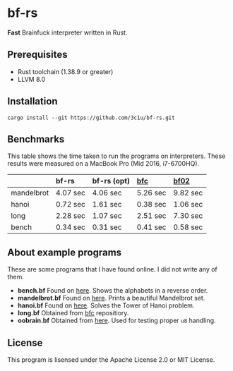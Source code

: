 # bf-rs

**Fast** Brainfuck interpreter written in Rust.

## Prerequisites

* Rust toolchain (1.38.9 or greater)
* LLVM 8.0

## Installation

```console
cargo install --git https://github.com/3c1u/bf-rs.git
```

## Benchmarks

This table shows the time taken to run the programs on interpreters. These results were measured on a MacBook Pro (Mid 2016, i7-6700HQ).

| | bf-rs | bf-rs (opt) | [bfc](https://github.com/barracks510/bfc) | [bf02](https://github.com/3c1u/bf-interpreter) |
|:--|:-|:-|:-|:--|
|mandelbrot| 4.07 sec | 4.06 sec | 5.26 sec | 9.82 sec |
|hanoi     | 0.72 sec | 1.61 sec | 0.38 sec | 1.06 sec |
|long      | 2.28 sec | 1.07 sec | 2.51 sec | 7.30 sec |
|bench     | 0.34 sec | 0.31 sec | 0.41 sec | 0.58 sec |

## About example programs

These are some programs that I have found online. I did not write any of them.

* **bench.bf** Found on [here](https://github.com/kostya/benchmarks/tree/master/brainfuck). Shows the alphabets in a reverse order.
* **mandelbrot.bf** Found on [here](https://github.com/kostya/benchmarks/tree/master/brainfuck). Prints a beautiful Mandelbrot set.
* **hanoi.bf** Found on [here](https://github.com/fabianishere/brainfuck/blob/master/examples/hanoi.bf). Solves the Tower of Hanoi problem.
* **long.bf** Obtained from [bfc](https://github.com/barracks510/bfc) repositiory.
* **oobrain.bf** Obtained from [here](https://github.com/Borisvl/brainfuck/blob/master/src/test/resources/bf/oobrain.b). Used for testing proper `u8` handling.

## License

This program is lisensed under the Apache License 2.0 or MIT License.
